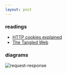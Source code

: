 ```yaml
---
layout: post
---
```


### readings
- [HTTP cookies explained](https://www.nczonline.net/blog/2009/05/05/http-cookies-explained/)
- [The Tangled Web](https://www.amazon.com/Tangled-Web-Securing-Modern-Applications/dp/1593273886)


### diagrams
![request-response](https://cloud.githubusercontent.com/assets/4593934/18073037/f7ac553e-6e30-11e6-9799-198a49dea6e4.png)




